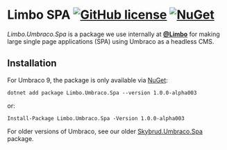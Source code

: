 # Limbo SPA [![GitHub license](https://img.shields.io/badge/license-MIT-blue.svg)](LICENSE.md) [![NuGet](https://img.shields.io/nuget/v/Limbo.Umbraco.Spa.svg)](https://www.nuget.org/packages/Skybrud.Essentials)

*Limbo.Umbraco.Spa* is a package we use internally at [**@Limbo**](https://github.com/limbo-works) for making large single page applications (SPA) using Umbraco as a headless CMS.

## Installation

For Umbraco 9, the package is only available via [NuGet](https://www.nuget.org/packages/Limbo.Umbraco.Spa/1.0.0-alpha003):

```
dotnet add package Limbo.Umbraco.Spa --version 1.0.0-alpha003
```

or:

```
Install-Package Limbo.Umbraco.Spa -Version 1.0.0-alpha003
```

For older versions of Umbraco, see our older [Skybrud.Umbraco.Spa](https://github.com/skybrud/Skybrud.Umbraco.Spa) package.
